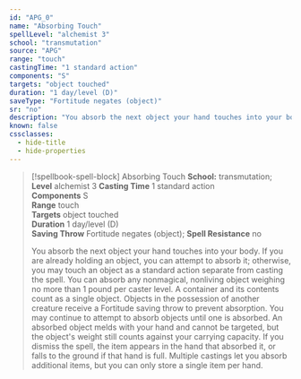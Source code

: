 ```yaml
---
id: "APG_0"
name: "Absorbing Touch"
spellLevel: "alchemist 3"
school: "transmutation"
source: "APG"
range: "touch"
castingTime: "1 standard action"
components: "S"
targets: "object touched"
duration: "1 day/level (D)"
saveType: "Fortitude negates (object)"
sr: "no"
description: "You absorb the next object your hand touches into your body. If you are already holding an object, you can attempt to absorb it; otherwise, you may touch an object as a standard action separate from casting the spell. You can absorb any nonmagical, nonliving object weighing no more than 1 pound per caster level. A container and its contents count as a single object. Objects in the possession of another creature receive a Fortitude saving throw to prevent absorption. You may continue to attempt to absorb objects until one is absorbed.  An absorbed object melds with your hand and cannot be targeted, but the object's weight still counts against your carrying capacity. If you dismiss the spell, the item appears in the hand that absorbed it, or falls to the ground if that hand is full. Multiple castings let you absorb additional items, but you can only store a single item per hand."
known: false
cssclasses:
  - hide-title
  - hide-properties
---
```


> [!spellbook-spell-block] Absorbing Touch
> **School:** transmutation; **Level** alchemist 3
> **Casting Time** 1 standard action  
> **Components** S  
> **Range** touch  
> **Targets** object touched  
> **Duration** 1 day/level (D)  
> **Saving Throw** Fortitude negates (object); **Spell Resistance** no
> 
> You absorb the next object your hand touches into your body. If you are already holding an object, you can attempt to absorb it; otherwise, you may touch an object as a standard action separate from casting the spell. You can absorb any nonmagical, nonliving object weighing no more than 1 pound per caster level. A container and its contents count as a single object. Objects in the possession of another creature receive a Fortitude saving throw to prevent absorption. You may continue to attempt to absorb objects until one is absorbed.  An absorbed object melds with your hand and cannot be targeted, but the object's weight still counts against your carrying capacity. If you dismiss the spell, the item appears in the hand that absorbed it, or falls to the ground if that hand is full. Multiple castings let you absorb additional items, but you can only store a single item per hand.